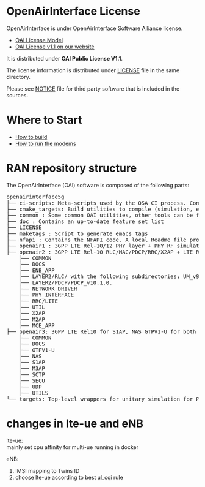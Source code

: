 # OpenAirInterface License #

OpenAirInterface is under OpenAirInterface Software Alliance license.

 *  [OAI License Model](http://www.openairinterface.org/?page_id=101)
 *  [OAI License v1.1 on our website](http://www.openairinterface.org/?page_id=698)

It is distributed under **OAI Public License V1.1**.

The license information is distributed under [LICENSE](LICENSE) file in the same directory.

Please see [NOTICE](NOTICE.md) file for third party software that is included in the sources.

# Where to Start #

 *  [How to build](./doc/BUILD.md)
 *  [How to run the modems](./doc/RUNMODEM.md)

# RAN repository structure #

The OpenAirInterface (OAI) software is composed of the following parts: 

<pre>
openairinterface5g
├── ci-scripts: Meta-scripts used by the OSA CI process. Contains also configuration files used day-to-day by CI.
├── cmake_targets: Build utilities to compile (simulation, emulation and real-time platforms), and generated build files
├── common : Some common OAI utilities, other tools can be found at openair2/UTILS
├── doc : Contains an up-to-date feature set list
├── LICENSE
├── maketags : Script to generate emacs tags
├── nfapi : Contains the NFAPI code. A local Readme file provides more details.
├── openair1 : 3GPP LTE Rel-10/12 PHY layer + PHY RF simulation. A local Readme file provides more details.
├── openair2 : 3GPP LTE Rel-10 RLC/MAC/PDCP/RRC/X2AP + LTE Rel-14 M2AP implementation.
    ├── COMMON
    ├── DOCS
    ├── ENB_APP
    ├── LAYER2/RLC/ with the following subdirectories: UM_v9.3.0, TM_v9.3.0, and AM_v9.3.0. 
    ├── LAYER2/PDCP/PDCP_v10.1.0.
    ├── NETWORK_DRIVER
    ├── PHY_INTERFACE
    ├── RRC/LITE
    ├── UTIL
    ├── X2AP
    ├── M2AP
    ├── MCE_APP
├── openair3: 3GPP LTE Rel10 for S1AP, NAS GTPV1-U for both ENB and UE.
    ├── COMMON
    ├── DOCS
    ├── GTPV1-U
    ├── NAS
    ├── S1AP
    ├── M3AP
    ├── SCTP
    ├── SECU
    ├── UDP
    ├── UTILS
└── targets: Top-level wrappers for unitary simulation for PHY channels, system-level emulation (eNB-UE with and without S1), and realtime eNB and UE and RRH GW.
</pre>

# changes in lte-ue and eNB
lte-ue:  
mainly set cpu affinity for multi-ue running in docker  

eNB:
1. IMSI mapping to Twins ID
2. choose lte-ue according to best ul_cqi rule
